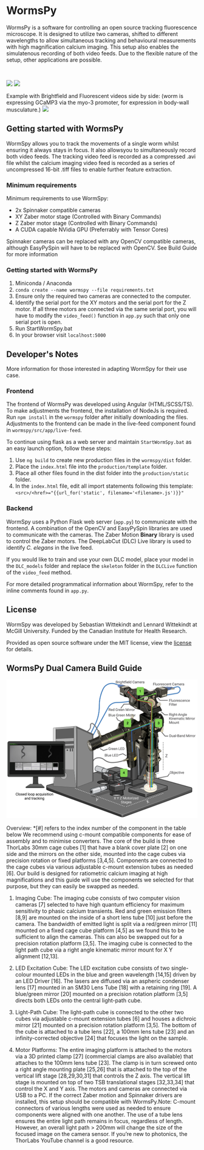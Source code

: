 # WormsPy

WormsPy is a software for controlling an open source tracking fluorescence microscope. It is designed to utilize two cameras, shifted to different wavelengths to allow simultaneous tracking and behavioural measurements with high magnification calcium imaging. This setup also enables the simulatenous recording of both video feeds. Due to the flexible nature of the setup, other applications are possible. 

<br/>

![](media/WormsPy3.0.gif)
![](media/UI.png)

Example with Brightfield and Fluorescent videos side by side: (worm is expressing GCaMP3 via the myo-3 promoter, for expression in body-wall musculature.)
![](media/Demo2.gif)

## Getting started with WormsPy

WormSpy allows you to track the movements of a single worm whilst ensuring it always stays in focus. It also allowsyou to simultaneously record both video feeds. The tracking video feed is recorded as a compressed .avi file whilst the calcium imaging video feed is recorded as a series of uncompressed 16-bit .tiff files to enable further feature extraction.

### Minimum requirements
Minimum requirements to use WormSpy:
- 2x Spinnaker compatible cameras
- XY Zaber motor stage (Controlled with Binary Commands) 
- Z Zaber motor stage (Controlled with Binary Commands)
- A CUDA capable NVidia GPU (Preferrably with Tensor Cores)

Spinnaker cameras can be replaced with any OpenCV compatible cameras, although EasyPySpin will have to be replaced with OpenCV.
See Build Guide for more information

### Getting started with WormsPy
1. Miniconda / Anaconda 
2. `conda create --name wormspy --file requirements.txt`
3. Ensure only the required two cameras are connected to the computer.
4. Identify the serial port for the XY motors and the serial port for the Z motor. 
If all three motors are connected via the same serial port, you will have to modify the `video_feed()` function in `app.py` such that only one serial port is open. 
5. Run StartWormSpy.bat
6. In your browser visit `localhost:5000`

## Developer's Notes
More information for those interested in adapting WormSpy for their use case.

### Frontend 
The frontend of WormsPy was developed using Angular (HTML/SCSS/TS). To make adjustments the frontend, the installation of NodeJs is required. Run `npm install` in the `wormspy` folder after initially downloading the files. Adjustments to the frontend can be made in the live-feed component found in `wormspy/src/app/live-feed`. 

To continue using flask as a web server and maintain `StartWormSpy.bat` as an easy launch option, follow these steps:
1. Use `ng build` to create new production files in the `wormspy/dist` folder. 
2. Place the `index.html` file into the `production/template` folder. 
3. Place all other files found in the dist folder into the `production/static` folder. 
4. In the `index.html` file, edit all import statements following this template: `<src>/<href>="{{url_for('static', filename='<filename>.js')}}"`

### Backend
WormSpy uses a Python Flask web server (`app.py`) to communicate with the frontend. A combination of the OpenCV and EasyPySpin libraries are used to communicate with the cameras. The Zaber Motion **Binary** library is used to control the Zaber motors. The DeepLabCut (DLC) Live library is used to identify _C. elegans_ in the live feed. 

If you would like to train and use your own DLC model, place your model in the `DLC_models` folder and replace the `skeleton` folder in the `DLCLive` function of the `video_feed` method.

For more detailed programmatical information about WormSpy, refer to the inline comments found in `app.py`.  

## License

WormSpy was developed by Sebastian Wittekindt and Lennard Wittekindt at McGill University. Funded by the Canadian Institute for Health Research.

Provided as open source software under the MIT license, view the [license](LICENSE.TXT) for details.

## WormsPy Dual Camera Build Guide

![](media/Buildguide_image.png)

Overview: *[#] refers to the index number of the component in the table below
We recommend using c-mount compatible components for ease of assembly and to minimise 
converters. The core of the build is three ThorLabs 30mm cage cubes [1] that have a blank cover 
plate [2] on one side and the mirrors on the other side, mounted into the cage cubes via precision 
rotation or fixed platforms [3,4,5]. Components are connected to the cage cubes via various 
adjustable c-mount extension tubes as needed [6]. Our build is designed for ratiometric calcium 
imaging at high magnifications and this guide will use the components we selected for that 
purpose, but they can easily be swapped as needed.

1. Imaging Cube:
The imaging cube consists of two computer vision cameras [7] selected to have high quantum efficiency for maximum sensitivity to phasic calcium transients. Red and green emission filters [8,9] are mounted on the inside of a short lens tube [10] just before the camera. The bandwidth of emitted light is split via a red/green mirror [11] mounted on a fixed cage cube platform [4,5] as we found this to be sufficient to align the cameras. This can also be swapped out for a precision rotation platform [3,5]. The imaging cube is connected to the light path cube via a right angle kinematic mirror mount for X Y alignment [12,13].

2. LED Excitation Cube:
The LED excitation cube consists of two single-colour mounted LEDs in the blue and green wavelength [14,15] driven by an LED Driver [16]. The lasers are diffused via an aspheric condenser lens [17] mounted in an SM30 Lens Tube [18] with a retaining ring [19]. A blue/green mirror [20] mounted on a precision rotation platform [3,5] directs both LEDs onto the 
central light-path cube.

3. Light-Path Cube:
The light-path cube is connected to the other two cubes via adjustable c-mount extension tubes [6] and houses a dichroic mirror [21] mounted on a precision rotation platform [3,5]. The bottom of the cube is attached to a tube lens [22], a 100mm lens tube [23] and an infinity-corrected objective [24] that focuses the light on the sample.

4. Motor Platforms:
The entire imaging platform is attached to the motors via a 3D printed clamp [27] (commercial clamps are also available) that attaches to the 100mm lens tube [23]. The clamp is in turn screwed onto a right angle mounting plate [25,26] that is attached to the top of the vertical lift stage [28,29,30,31] that controls the Z axis. The vertical lift stage is mounted on top of two TSB translational stages [32,33,34] that control the X and Y axis. The motors and cameras are connected via USB to a PC. If the correct Zaber motion and Spinnaker drivers are installed, this setup should be compatible with WormsPy.Note: C-mount connectors of various lengths were used as needed to ensure components were aligned with one another. The use of a tube lens ensures the entire light path remains in focus, regardless of length. However, an overall light path > 200mm will change the size of the focused image on the camera sensor. If you’re new to photonics, the ThorLabs YouTube channel is a good resource.